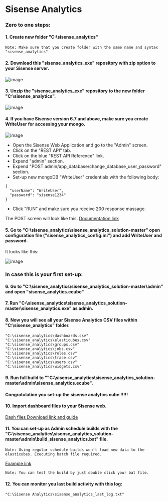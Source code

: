 # Sisense Analytics


### Zero to one steps:

#### 1. Create new folder "C:\sisense_analytics"
```
Note: Make sure that you create folder with the same name and syntax "sisense_analytics"
```

#### 2. Download this "sisense_analytics_exe" repository with zip option to your Sisense server.

![image](https://user-images.githubusercontent.com/7319365/32697769-bd4213dc-c7a0-11e7-8c78-a0a2b24bdddb.png)

#### 3. Unzip the "sisense_analytics_exe" repository to the new folder "C:\sisense_analytics".

![image](https://user-images.githubusercontent.com/7319365/32697719-86d809ce-c79f-11e7-803d-c6dd7bacb259.png)

#### 4. If you have Sisense version 6.7 and above, make sure you create WriteUser for accessing your mongo.

![image](https://user-images.githubusercontent.com/7319365/34046233-0829819a-e1b5-11e7-8b06-9500bfbd94e5.png)

* Open the Sisense Web Application and go to the "Admin" screen.
* Click on the "REST API" tab.
* Click on the blue "REST API Reference" link.
* Expend "admin" section.
* Expend "POST admin/app_database/change_database_user_password" section.
* Set-up new  mongoDB "WriteUser" credentials with the following body:
```
{
  "userName": "WriteUser",
  "password": "sisense1234"
}
```

* Click "RUN" and make sure you receive 200 response massage.

The POST screen will look like this.
[Documentation link](https://documentation.sisense.com/accessing-sisense-application-database)


#### 5. Go to "C:\sisense_analytics\sisense_analytics_solution-master" open configuration file ("sisense_analytics_config.ini") and add WriteUser and password.

It looks like this:

![image](https://user-images.githubusercontent.com/7319365/32697741-fc52c752-c79f-11e7-8580-98094a47e9f4.png)


### In case this is your first set-up:

#### 6. Go to "C:\sisense_analytics\sisense_analytics_solution-master\admin" and open "sisense_analytics.ecube"

#### 7. Run "C:\sisense_analytics\sisense_analytics_solution-master\sisense_analytics.exe" as admin.

#### 8. Now you will see all your Sisense Analytics CSV files within "C:\sisense_analytics" folder.

```
"C:\sisense_analytics\dashboards.csv"
"C:\sisense_analytics\elasticubes.csv"
"C:\sisense_analytics\groups.csv"
"C:\sisense_analytics\jobs.csv"
"C:\sisense_analytics\roles.csv"
"C:\sisense_analytics\trace.csv"
"C:\sisense_analytics\users.csv"
"C:\sisense_analytics\widgets.csv"
```

#### 9. Run full build to ""C:\sisense_analytics\sisense_analytics_solution-master\admin\sisense_analytics.ecube".

#### Congratulation you set-up the sisense analytics cube !!!!!

#### 10. Import dashboard files to your Sisense web. 

[Dash  files Download link and guide](https://github.com/dankush/sisense_analytics_solution/releases/tag/0.1)

#### 11. You can set-up as Admin schedule builds with the "C:\sisense_analytics\sisense_analytics_solution-master\admin\build_sisense_analytics.bat" file.

```
Note: Using regular schedule builds won't load new data to the elasticubes. Executing batch file required.
```

[Example link](https://support.sisense.com/hc/en-us/articles/230646488-Schedule-sequential-ElastiCube-builds-using-windows-task-scheduler)

```
Note: You can test the build by just double click your bat file.
```

#### 12. You can monitor you last build activity with this log:

```
"C:\Sisense Analytics\sisense_analytics_last_log.txt"
```



